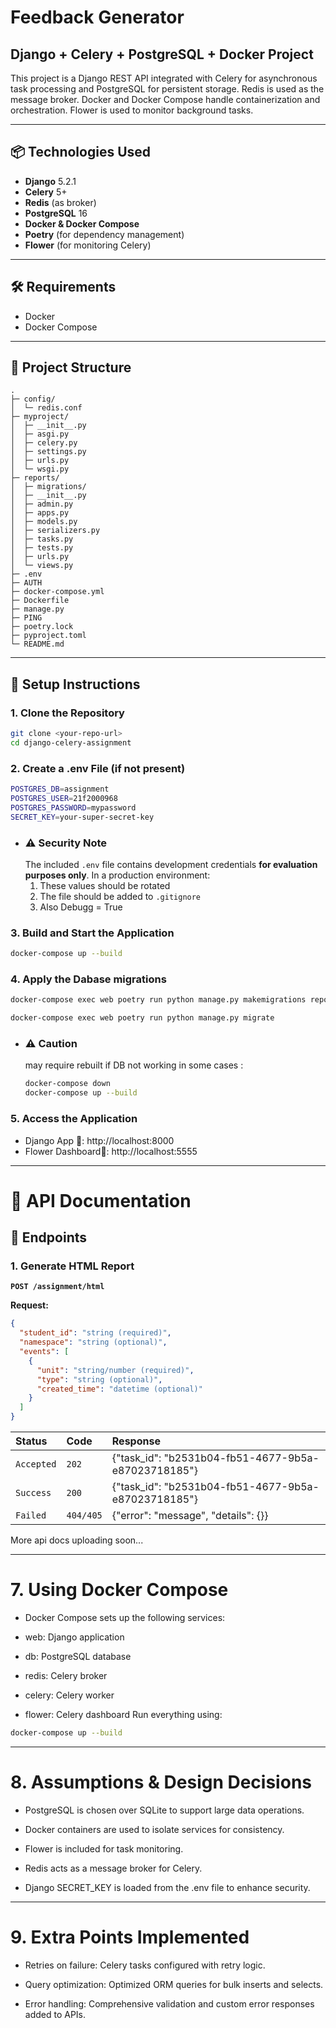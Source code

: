 
# Feedback Generator
## Django + Celery + PostgreSQL + Docker Project

This project is a Django REST API integrated with Celery for asynchronous task processing and PostgreSQL for persistent storage. Redis is used as the message broker. Docker and Docker Compose handle containerization and orchestration. Flower is used to monitor background tasks.

---
## 📦 Technologies Used

- **Django** 5.2.1
- **Celery** 5+
- **Redis** (as broker)
- **PostgreSQL** 16
- **Docker & Docker Compose**
- **Poetry** (for dependency management)
- **Flower** (for monitoring Celery)

---

## 🛠️ Requirements

- Docker
- Docker Compose

---

## 📁 Project Structure
```
.
├─ config/
│  └─ redis.conf
├─ myproject/
│  ├─ __init__.py
│  ├─ asgi.py
│  ├─ celery.py
│  ├─ settings.py
│  ├─ urls.py
│  └─ wsgi.py
├─ reports/
│  ├─ migrations/
│  ├─ __init__.py
│  ├─ admin.py
│  ├─ apps.py
│  ├─ models.py
│  ├─ serializers.py
│  ├─ tasks.py
│  ├─ tests.py
│  ├─ urls.py
│  └─ views.py
├─ .env
├─ AUTH
├─ docker-compose.yml
├─ Dockerfile
├─ manage.py
├─ PING
├─ poetry.lock
├─ pyproject.toml
└─ README.md
```

---

## 🚀 Setup Instructions

### 1. Clone the Repository

```bash
git clone <your-repo-url>
cd django-celery-assignment
```
### 2. Create a .env File (if not present)

```bash
POSTGRES_DB=assignment
POSTGRES_USER=21f2000968
POSTGRES_PASSWORD=mypassword
SECRET_KEY=your-super-secret-key
``` 
 - ### ⚠️ Security Note
    The included `.env` file contains development credentials   **for evaluation purposes only**. In a production environment:
    1. These values should be rotated
    2. The file should be added to `.gitignore`
    3. Also Debugg = True

### 3. Build and Start the Application
```bash
docker-compose up --build
```
### 4. Apply the Dabase migrations 

```bash
docker-compose exec web poetry run python manage.py makemigrations reports

docker-compose exec web poetry run python manage.py migrate
```
- ### ⚠️ Caution
    may require rebuilt if DB not working in some cases :
    ```bash
    docker-compose down
    docker-compose up --build
    ```
### 5. Access the Application
 - Django App 🔗: http://localhost:8000
 - Flower Dashboard🔗: http://localhost:5555

---
# 📝 API Documentation

## 📡 Endpoints

### 1. Generate HTML Report
**`POST /assignment/html`**

**Request:**
```json
{
  "student_id": "string (required)",
  "namespace": "string (optional)",
  "events": [
    {
      "unit": "string/number (required)",
      "type": "string (optional)",
      "created_time": "datetime (optional)"
    }
  ]
}
```
| Status | Code    | Response                |
| :-------- | :------- | :------------------------- |
| `Accepted` | `202` | {"task_id": "b2531b04-fb51-4677-9b5a-e87023718185"} |
| `Success` | `200` |{"task_id": "b2531b04-fb51-4677-9b5a-e87023718185"} |
| `Failed` | `404/405` | {"error": "message", "details": {}} |

More api docs uploading soon...

---
# 7. Using Docker Compose
- Docker Compose sets up the following services:

- web: Django application

- db: PostgreSQL database

- redis: Celery broker

- celery: Celery worker

- flower: Celery dashboard
Run everything using:
```bash
docker-compose up --build
```
---
# 8. Assumptions & Design Decisions
- PostgreSQL is chosen over SQLite to support large data operations.

- Docker containers are used to isolate services for consistency.

- Flower is included for task monitoring.

- Redis acts as a message broker for Celery.

- Django SECRET_KEY is loaded from the .env file to enhance security.

---
# 9. Extra Points Implemented
- Retries on failure: Celery tasks configured with retry logic.

- Query optimization: Optimized ORM queries for bulk inserts and selects.

- Error handling: Comprehensive validation and custom error responses added to APIs.
